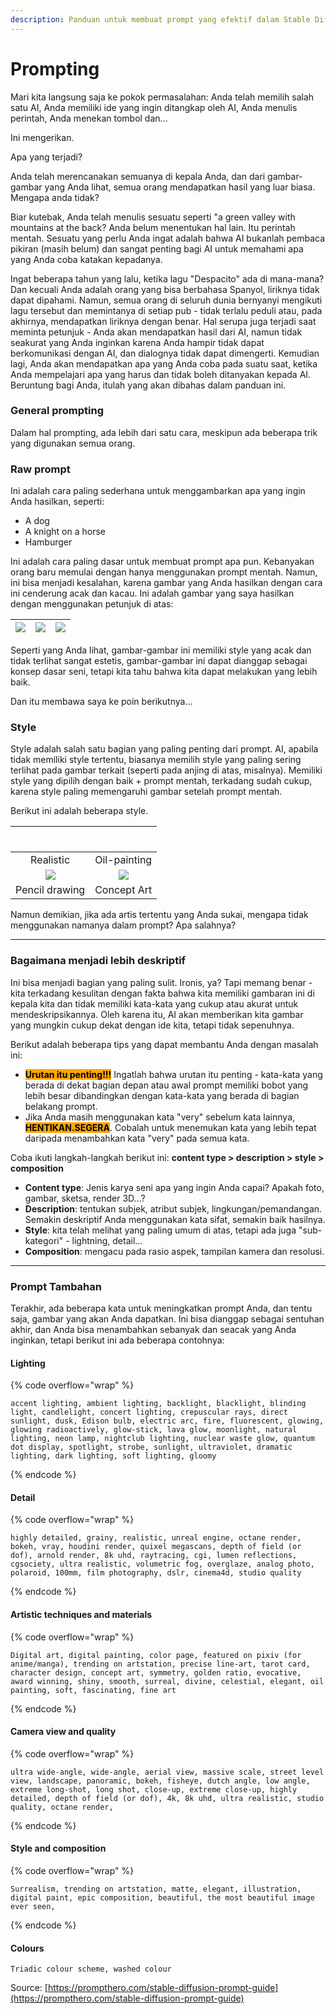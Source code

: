 ```yaml
---
description: Panduan untuk membuat prompt yang efektif dalam Stable Diffusion.
---
```


# Prompting

Mari kita langsung saja ke pokok permasalahan: Anda telah memilih salah satu AI, Anda memiliki ide yang ingin ditangkap oleh AI, Anda menulis perintah, Anda menekan tombol dan...

Ini mengerikan.

Apa yang terjadi?

Anda telah merencanakan semuanya di kepala Anda, dan dari gambar-gambar yang Anda lihat, semua orang mendapatkan hasil yang luar biasa. Mengapa anda tidak?

Biar kutebak, Anda telah menulis sesuatu seperti "a green valley with mountains at the back? Anda belum menentukan hal lain. Itu perintah mentah. Sesuatu yang perlu Anda ingat adalah bahwa AI bukanlah pembaca pikiran (masih belum) dan sangat penting bagi AI untuk memahami apa yang Anda coba katakan kepadanya.

Ingat beberapa tahun yang lalu, ketika lagu "Despacito" ada di mana-mana? Dan kecuali Anda adalah orang yang bisa berbahasa Spanyol, liriknya tidak dapat dipahami. Namun, semua orang di seluruh dunia bernyanyi mengikuti lagu tersebut dan memintanya di setiap pub - tidak terlalu peduli atau, pada akhirnya, mendapatkan liriknya dengan benar. Hal serupa juga terjadi saat meminta petunjuk - Anda akan mendapatkan hasil dari AI, namun tidak seakurat yang Anda inginkan karena Anda hampir tidak dapat berkomunikasi dengan AI, dan dialognya tidak dapat dimengerti. Kemudian lagi, Anda akan mendapatkan apa yang Anda coba pada suatu saat, ketika Anda mempelajari apa yang harus dan tidak boleh ditanyakan kepada AI. Beruntung bagi Anda, itulah yang akan dibahas dalam panduan ini.

### **General prompting**

Dalam hal prompting, ada lebih dari satu cara, meskipun ada beberapa trik yang digunakan semua orang.

### **Raw prompt**

Ini adalah cara paling sederhana untuk menggambarkan apa yang ingin Anda hasilkan, seperti:

* A dog
* A knight on a horse
* Hamburger

Ini adalah cara paling dasar untuk membuat  prompt apa pun. Kebanyakan orang baru memulai dengan hanya menggunakan prompt mentah. Namun, ini bisa menjadi kesalahan, karena gambar yang Anda hasilkan dengan cara ini cenderung acak dan kacau. Ini adalah gambar yang saya hasilkan dengan menggunakan petunjuk di atas:



| ![](<../.gitbook/assets/image (4).png>) | ![](<../.gitbook/assets/image (6).png>) | ![](<../.gitbook/assets/image (7).png>) |
| --------------------------------------- | --------------------------------------- | --------------------------------------- |

Seperti yang Anda lihat, gambar-gambar ini memiliki style yang acak dan tidak terlihat sangat estetis, gambar-gambar ini dapat dianggap sebagai konsep dasar seni, tetapi kita tahu bahwa kita dapat melakukan yang lebih baik.

Dan itu membawa saya ke poin berikutnya...

### **Style**

Style adalah salah satu bagian yang paling penting dari prompt. AI, apabila tidak memiliki style tertentu, biasanya memilih style yang paling sering terlihat pada gambar terkait (seperti pada anjing di atas, misalnya). Memiliki style yang dipilih dengan baik + prompt mentah, terkadang sudah cukup, karena style paling memengaruhi gambar setelah prompt mentah.

Berikut ini adalah beberapa style.

| <img src="../.gitbook/assets/image (8).png" alt="" data-size="original"> | <p></p><p><img src="../.gitbook/assets/image (9).png" alt=""></p> |
| :----------------------------------------------------------------------: | :---------------------------------------------------------------: |
|                                 Realistic                                |                            Oil-painting                           |
|                 ![](<../.gitbook/assets/image (10).png>)                 |              ![](<../.gitbook/assets/image (11).png>)             |
|                              Pencil drawing                              |                            Concept Art                            |

Namun demikian, jika ada artis tertentu yang Anda sukai, mengapa tidak menggunakan namanya dalam prompt? Apa salahnya?

***

### **Bagaimana menjadi lebih deskriptif**

Ini bisa menjadi bagian yang paling sulit. Ironis, ya? Tapi memang benar - kita terkadang kesulitan dengan fakta bahwa kita memiliki gambaran ini di kepala kita dan tidak memiliki kata-kata yang cukup atau akurat untuk mendeskripsikannya. Oleh karena itu, AI akan memberikan kita gambar yang mungkin cukup dekat dengan ide kita, tetapi tidak sepenuhnya.

Berikut adalah beberapa tips yang dapat membantu Anda dengan masalah ini:

* <mark style="background-color:orange;">**Urutan itu penting!!!**</mark> Ingatlah bahwa urutan itu penting - kata-kata yang berada di dekat bagian depan atau awal prompt memiliki bobot yang lebih besar dibandingkan dengan kata-kata yang berada di bagian belakang prompt.
* Jika Anda masih menggunakan kata "very" sebelum kata lainnya, <mark style="background-color:orange;">**HENTIKAN.SEGERA**</mark>. Cobalah untuk menemukan kata yang lebih tepat daripada menambahkan kata "very" pada semua kata.&#x20;

Coba ikuti langkah-langkah berikut ini: **content type > description > style > composition**

* **Content type**: Jenis karya seni apa yang ingin Anda capai? Apakah foto, gambar, sketsa, render 3D...?
* **Description**: tentukan subjek, atribut subjek, lingkungan/pemandangan. Semakin deskriptif Anda menggunakan kata sifat, semakin baik hasilnya.
* **Style**: kita telah melihat yang paling umum di atas, tetapi ada juga "sub-kategori" - lightning, detail…
* **Composition**: mengacu pada rasio aspek, tampilan kamera dan resolusi.

***

### **Prompt Tambahan**

Terakhir, ada beberapa kata untuk meningkatkan prompt Anda, dan tentu saja, gambar yang akan Anda dapatkan. Ini bisa dianggap sebagai sentuhan akhir, dan Anda bisa menambahkan sebanyak dan seacak yang Anda inginkan, tetapi berikut ini ada beberapa contohnya:

#### Lighting

{% code overflow="wrap" %}
```
accent lighting, ambient lighting, backlight, blacklight, blinding light, candlelight, concert lighting, crepuscular rays, direct sunlight, dusk, Edison bulb, electric arc, fire, fluorescent, glowing, glowing radioactively, glow-stick, lava glow, moonlight, natural lighting, neon lamp, nightclub lighting, nuclear waste glow, quantum dot display, spotlight, strobe, sunlight, ultraviolet, dramatic lighting, dark lighting, soft lighting, gloomy
```
{% endcode %}

#### Detail

{% code overflow="wrap" %}
```
highly detailed, grainy, realistic, unreal engine, octane render, bokeh, vray, houdini render, quixel megascans, depth of field (or dof), arnold render, 8k uhd, raytracing, cgi, lumen reflections, cgsociety, ultra realistic, volumetric fog, overglaze, analog photo, polaroid, 100mm, film photography, dslr, cinema4d, studio quality
```
{% endcode %}

#### Artistic techniques and materials

{% code overflow="wrap" %}
```
Digital art, digital painting, color page, featured on pixiv (for anime/manga), trending on artstation, precise line-art, tarot card, character design, concept art, symmetry, golden ratio, evocative, award winning, shiny, smooth, surreal, divine, celestial, elegant, oil painting, soft, fascinating, fine art
```
{% endcode %}

#### **Camera view and quality**

{% code overflow="wrap" %}
```
ultra wide-angle, wide-angle, aerial view, massive scale, street level view, landscape, panoramic, bokeh, fisheye, dutch angle, low angle, extreme long-shot, long shot, close-up, extreme close-up, highly detailed, depth of field (or dof), 4k, 8k uhd, ultra realistic, studio quality, octane render,
```
{% endcode %}

#### **Style and composition**

{% code overflow="wrap" %}
```
Surrealism, trending on artstation, matte, elegant, illustration, digital paint, epic composition, beautiful, the most beautiful image ever seen,
```
{% endcode %}

#### **Colours**

```
Triadic colour scheme, washed colour
```

Source: [https://prompthero.com/stable-diffusion-prompt-guide](https://prompthero.com/stable-diffusion-prompt-guide)

